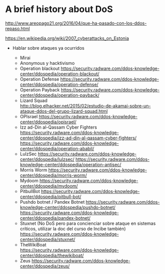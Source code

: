 A brief history about DoS
=========================

http://www.areopago21.org/2016/04/que-ha-pasado-con-los-ddos-repaso.html

https://en.wikipedia.org/wiki/2007_cyberattacks_on_Estonia

-	Hablar sobre ataques ya ocurridos

	-	Mirai
	-	Anonymous y hacktivismo
	-	Operation blackout https://security.radware.com/ddos-knowledge-center/ddospedia/operation-blackout/
	-	Operation Defense https://security.radware.com/ddos-knowledge-center/ddospedia/operation-defense/
	-	Operation Payback https://security.radware.com/ddos-knowledge-center/ddospedia/operation-payback/
	-	Lizard Squad  
		http://blog.elhacker.net/2015/02/estudio-de-akamai-sobre-un-ataque-ddos-del-grupo-lizard-squad.html
	-	OPIsrael https://security.radware.com/ddos-knowledge-center/ddospedia/opisrael/
	-	Izz ad-Din al-Qassam Cyber Fighters https://security.radware.com/ddos-knowledge-center/ddospedia/izz-ad-din-al-qassam-cyber-fighters/ https://security.radware.com/ddos-knowledge-center/ddospedia/operation-ababil/
	-	LulzSec https://security.radware.com/ddos-knowledge-center/ddospedia/lulzsec/ https://security.radware.com/ddos-knowledge-center/ddospedia/operation-antisec/
	-	Morris Worm https://security.radware.com/ddos-knowledge-center/ddospedia/morris-worm/
	-	Mydoom https://security.radware.com/ddos-knowledge-center/ddospedia/mydoom/
	-	PitbullBot https://security.radware.com/ddos-knowledge-center/ddospedia/pitbull-bot/
	-	Pushdo botnet / Pandex Botnet https://security.radware.com/ddos-knowledge-center/ddospedia/pushdo-botnet/ https://security.radware.com/ddos-knowledge-center/ddospedia/pandex-botnet/
	-	Stuxnet (No DoS pero para concienciar sobre ataque en sistemas críticos, utilizar la doc del curso de Incibe también) https://security.radware.com/ddos-knowledge-center/ddospedia/stuxnet/
	-	TheWikiBoat  
		https://security.radware.com/ddos-knowledge-center/ddospedia/thewikiboat/
	-	Zeus https://security.radware.com/ddos-knowledge-center/ddospedia/zeus/
